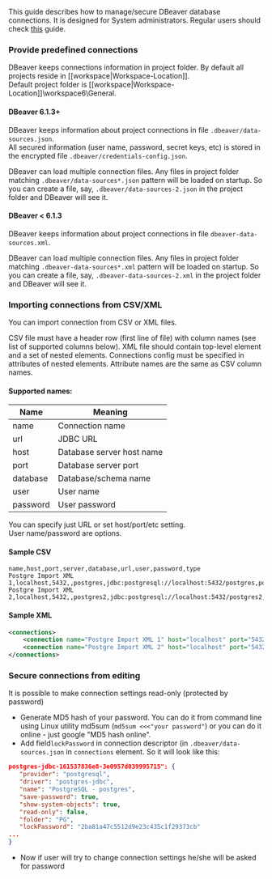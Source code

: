 This guide describes how to manage/secure DBeaver database connections.
It is designed for System administrators. Regular users should check [this](Connect-to-database) guide.

### Provide predefined connections
DBeaver keeps connections information in project folder. By default all projects reside in [[workspace|Workspace-Location]].  
Default project folder is [[workspace|Workspace-Location]]\workspace6\General.  

#### DBeaver 6.1.3+
DBeaver keeps information about project connections in file `.dbeaver/data-sources.json`.  
All secured information (user name, password, secret keys, etc) is stored in the encrypted file `.dbeaver/credentials-config.json`.  

DBeaver can load multiple connection files. Any files in project folder matching `.dbeaver/data-sources*.json` pattern will be loaded on startup. So you can create a file, say, `.dbeaver/data-sources-2.json` in the project folder and DBeaver will see it.

#### DBeaver < 6.1.3
DBeaver keeps information about project connections in file `dbeaver-data-sources.xml`. 

DBeaver can load multiple connection files. Any files in project folder matching `.dbeaver-data-sources*.xml` pattern will be loaded on startup. So you can create a file, say, `.dbeaver-data-sources-2.xml` in the project folder and DBeaver will see it.

### Importing connections from CSV/XML
You can import connection from CSV or XML files.

CSV file must have a header row (first line of file) with column names (see list of supported columns below).
XML file should contain top-level element and a set of nested elements. Connections config must be specified in attributes of nested elements. Attribute names are the same as CSV column names.

#### Supported names:
| Name | Meaning |
-----------|-------------|
|name|Connection name|
|url|JDBC URL|
|host|Database server host name|
|port|Database server port|
|database|Database/schema name|
|user|User name|
|password|User password|
You can specify just URL or set host/port/etc setting.  
User name/password are options.

#### Sample CSV
```
name,host,port,server,database,url,user,password,type
Postgre Import XML 1,localhost,5432,,postgres,jdbc:postgresql://localhost:5432/postgres,postgres,postgres,dev
Postgre Import XML 2,localhost,5432,,postgres2,jdbc:postgresql://localhost:5432/postgres2,postgres2,postgres2,prod
```
#### Sample XML
```xml
<connections>
	<connection name="Postgre Import XML 1" host="localhost" port="5432" server="" database="postgres" url="jdbc:postgresql://localhost:5432/postgres" user="postgres" password="postgres" type="dev"/>
	<connection name="Postgre Import XML 2" host="localhost" port="5432" server="" database="postgres" url="jdbc:postgresql://localhost:5432/postgres2" user="postgres2" password="postgres2" type="prod"/>
</connections>
```

### Secure connections from editing
It is possible to make connection settings read-only (protected by password)
- Generate MD5 hash of your password. You can do it from command line using Linux utility md5sum (`md5sum <<<"your password"`) or you can do it online - just google "MD5 hash online".
- Add field`lockPassword` in connection descriptor (in `.dbeaver/data-sources.json` in `connections` element. So it will look like this:

```json
postgres-jdbc-161537836e8-3e0957d039995715": {
   "provider": "postgresql",
   "driver": "postgres-jdbc",
   "name": "PostgreSQL - postgres",
   "save-password": true,
   "show-system-objects": true,
   "read-only": false,
   "folder": "PG",
   "lockPassword": "2ba81a47c5512d9e23c435c1f29373cb"
...
}
```

- Now if user will try to change connection settings he/she will be asked for password
